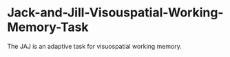 # Jack-and-Jill-Visouspatial-Working-Memory-Task
The JAJ is an adaptive task for visuospatial working memory.
